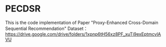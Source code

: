 # PECDSR
This is the code implementation of Paper "Proxy-Enhanced Cross-Domain Sequential
Recommendation"
Dataset：https://drive.google.com/drive/folders/1xpnp6tH56xz8PF_xuTi9exEptmcvlAVU
